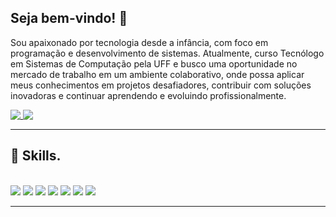 ## Seja bem-vindo! 👋

Sou apaixonado por tecnologia desde a infância, com foco em programação e desenvolvimento de sistemas. Atualmente, curso Tecnólogo em Sistemas de Computação pela UFF e busco uma oportunidade no mercado de trabalho em um ambiente colaborativo, onde possa aplicar meus conhecimentos em projetos desafiadores, contribuir com soluções inovadoras e continuar aprendendo e evoluindo profissionalmente.

<a href="https://github.com/sboechat">
  <img align= "top" src="https://github-readme-stats.vercel.app/api?username=sboechat&show_icons=true&theme=radical" />
</a>
<a href="https://github.com/sboechat">
  <img align= "top" src="https://github-readme-stats.vercel.app/api/top-langs/?username=sboechat&layout=compact&theme=radical" />
</a>


<hr>

## 🚀 Skills.
<div style="display: inline_block"></br>
  <img aling="center" alter="Python" src="https://img.shields.io/badge/Python-3776AB?style=for-the-badge&logo=python&logoColor=white"/>
  <img aling="center" alter="Java" src="https://img.shields.io/badge/Java-ED8B00?style=for-the-badge&logo=openjdk&logoColor=white"/>
  <img aling="center" alter="Kotlin" src="https://img.shields.io/badge/Kotlin-777BB4?style=for-the-badge&logo=kotlin&logoColor=white"/>
  <img aling="center" alter="HTML5" src="https://img.shields.io/badge/HTML5-E34F26?style=for-the-badge&logo=html5&logoColor=white"/>
  <img aling="center" alter="CSS3" src="https://img.shields.io/badge/CSS3-1572B6?style=for-the-badge&logo=css3&logoColor=white"/>
  <img aling="center" alter="JavaScript" src="https://img.shields.io/badge/JavaScript-323330?style=for-the-badge&logo=javascript&logoColor=F7DF1E"/>
  <img aling="center" alter="Lua" src="https://img.shields.io/badge/Lua-2C2D72?style=for-the-badge&logo=lua&logoColor=white"/>
</div>
<hr>
<!--
**sboechat/sboechat** is a ✨ _special_ ✨ repository because its `README.md` (this file) appears on your GitHub profile.

Here are some ideas to get you started:

- 🔭 I’m currently working on ...
- 🌱 I’m currently learning ...
- 👯 I’m looking to collaborate on ...
- 🤔 I’m looking for help with ...
- 💬 Ask me about ...
- 📫 How to reach me: ...
- 😄 Pronouns: ...
- ⚡ Fun fact: ...
-->

